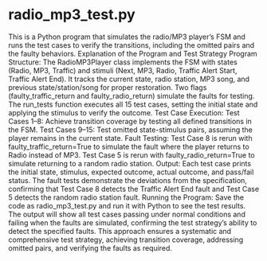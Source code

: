 # radio_mp3_test.py
This is a Python program that simulates the radio/MP3 player’s FSM and runs the test cases to verify the transitions, including the omitted pairs and the faulty behaviors.
Explanation of the Program and Test Strategy
Program Structure:
The RadioMP3Player class implements the FSM with states (Radio, MP3, Traffic) and stimuli (Next, MP3, Radio, Traffic Alert Start, Traffic Alert End).
It tracks the current state, radio station, MP3 song, and previous state/station/song for proper restoration.
Two flags (faulty_traffic_return and faulty_radio_return) simulate the faults for testing.
The run_tests function executes all 15 test cases, setting the initial state and applying the stimulus to verify the outcome.
Test Case Execution:
Test Cases 1–8: Achieve transition coverage by testing all defined transitions in the FSM.
Test Cases 9–15: Test omitted state-stimulus pairs, assuming the player remains in the current state.
Fault Testing: Test Case 8 is rerun with faulty_traffic_return=True to simulate the fault where the player returns to Radio instead of MP3. Test Case 5 is rerun with faulty_radio_return=True to simulate returning to a random radio station.
Output:
Each test case prints the initial state, stimulus, expected outcome, actual outcome, and pass/fail status.
The fault tests demonstrate the deviations from the specification, confirming that Test Case 8 detects the Traffic Alert End fault and Test Case 5 detects the random radio station fault.
Running the Program:
Save the code as radio_mp3_test.py and run it with Python to see the test results.
The output will show all test cases passing under normal conditions and failing when the faults are simulated, confirming the test strategy’s ability to detect the specified faults.
This approach ensures a systematic and comprehensive test strategy, achieving transition coverage, addressing omitted pairs, and verifying the faults as required.
